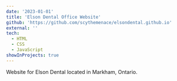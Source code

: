 ```yaml
---
date: '2023-01-01'
title: 'Elson Dental Office Website'
github: 'https://github.com/scythemenace/elsondental.github.io'
external: ''
tech:
  - HTML
  - CSS
  - JavaScript
showInProjects: true
---
```


Website for Elson Dental located in Markham, Ontario.
